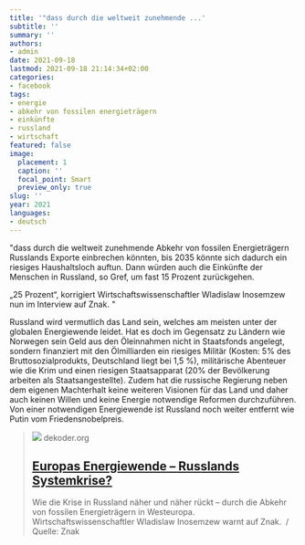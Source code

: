 ```yaml
---
title: '"dass durch die weltweit zunehmende ...'
subtitle: ''
summary: ''
authors:
- admin
date: 2021-09-18
lastmod: 2021-09-18 21:14:34+02:00
categories:
- facebook
tags:
- energie
- abkehr von fossilen energieträgern
- einkünfte
- russland
- wirtschaft
featured: false
image:
  placement: 1
  caption: ''
  focal_point: Smart
  preview_only: true
slug: ''
year: 2021
languages:
- deutsch
---
```


"dass durch die weltweit zunehmende Abkehr von fossilen Energieträgern Russlands Exporte einbrechen könnten, bis 2035 könnte sich dadurch ein riesiges Haushaltsloch auftun. Dann würden auch die Einkünfte der Menschen in Russland, so Gref, um fast 15 Prozent zurückgehen. 

„25 Prozent“, korrigiert Wirtschaftswissenschaftler Wladislaw Inosemzew nun im Interview auf Znak. "

Russland wird vermutlich das Land sein, welches am meisten unter der globalen Energiewende leidet. Hat es doch im Gegensatz zu Ländern wie Norwegen sein Geld aus den Öleinnahmen nicht in Staatsfonds angelegt, sondern finanziert mit den Ölmilliarden ein riesiges Militär (Kosten: 5% des Bruttosozialprodukts, Deutschland liegt bei 1,5 %), militärische Abenteuer wie die Krim und einen riesigen Staatsapparat (20% der Bevölkerung arbeiten als Staatsangestellte). Zudem hat die russische Regierung neben dem eigenen Machterhalt keine weiteren Visionen für das Land und daher auch keinen Willen und keine Energie notwendige Reformen durchzuführen. Von einer notwendigen Energiewende ist Russland noch weiter entfernt wie Putin vom Friedensnobelpreis.
> [![](https://www.dekoder.org/sites/default/files/energiewende_social.png)](https://www.dekoder.org/de/article/europa-energiewende-exporte-inosemzew)
> dekoder.org
> ## [Europas Energiewende – Russlands Systemkrise?](https://www.dekoder.org/de/article/europa-energiewende-exporte-inosemzew)
>
>Wie die Krise in Russland näher und näher rückt – durch die Abkehr von fossilen Energieträgern in Westeuropa. Wirtschaftswissenschaftler Wladislaw Inosemzew warnt auf Znak.  / Quelle: Znak